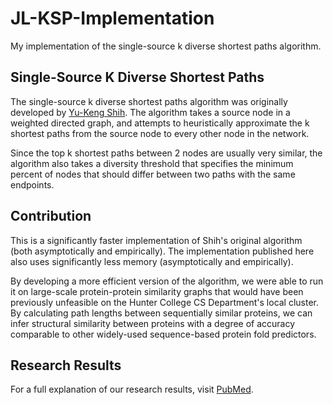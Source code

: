 # JL-KSP-Implementation
My implementation of the single-source k diverse shortest paths algorithm.

<h2>Single-Source K Diverse Shortest Paths</h2>
<p>The single-source k diverse shortest paths algorithm was originally developed by
  <a href="https://academic.oup.com/bioinformatics/article/28/12/i49/268145">Yu-Keng Shih</a>.
The algorithm takes a source node in a weighted directed graph, and attempts to heuristically approximate the k
shortest paths from the source node to every other node in the network.</p>

<p>
Since the top k shortest paths between 2 nodes are usually very similar, the algorithm also takes a diversity threshold
that specifies the minimum percent of nodes that should differ between two paths with the same endpoints.
</p>

<h2>Contribution</h2>
<p>
This is a significantly faster implementation of Shih's original algorithm (both asymptotically and empirically).
The implementation published here also uses significantly less memory (asymptotically and empirically).
</p>

<p>
By developing a more efficient version of the algorithm, we were able to run it on large-scale protein-protein similarity graphs
that would have been previously unfeasible on the Hunter College CS Department's local cluster. By calculating path lengths between
sequentially similar proteins, we can infer structural similarity between proteins with a degree of accuracy comparable to other
widely-used sequence-based protein fold predictors.
</p>

<h2>Research Results</h2>
<p>
  For a full explanation of our research results, visit <a href="https://www.ncbi.nlm.nih.gov/pmc/articles/PMC4934902/">PubMed</a>.
</p>
